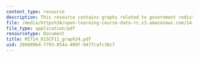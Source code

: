 ```yaml
---
content_type: resource
description: This resource contains graphs related to government redistribution policy.
file: /media/https%3A/open-learning-course-data-rc.s3.amazonaws.com/14-01sc-principles-of-microeconomics-fall-2011/209d89bd7793854a409f9477cafc38c7_MIT14_01SCF11_graph24.pdf
file_type: application/pdf
resourcetype: Document
title: MIT14_01SCF11_graph24.pdf
uid: 209d89bd-7793-854a-409f-9477cafc38c7
---
```

